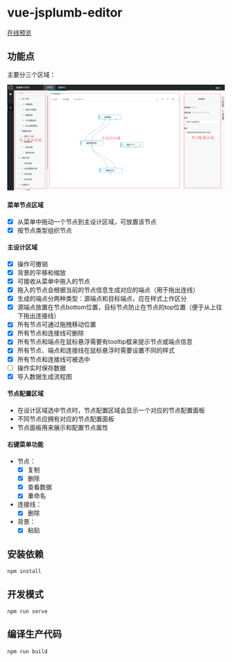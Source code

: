 # vue-jsplumb-editor

[在线预览](https://fangyang921017.github.io/vue-jsplumb-editor/dist/)
## 功能点
主要分三个区域：

![](/public/md.png)

#### 菜单节点区域
- [x] 从菜单中拖动一个节点到主设计区域，可放置该节点
- [x] 按节点类型组织节点
#### 主设计区域
- [x] 操作可撤销
- [x] 背景的平移和缩放
- [x] 可接收从菜单中拖入的节点
- [x] 拖入的节点会根据当前的节点信息生成对应的端点（用于拖出连线）
- [x] 生成的端点分两种类型：源端点和目标端点，应在样式上作区分
- [x] 源端点放置在节点bottom位置，目标节点防止在节点的top位置（便于从上往下拖出连接线）
- [x] 所有节点可通过拖拽移动位置
- [x] 所有节点和连接线可删除    
- [x] 所有节点和端点在鼠标悬浮需要有tooltip框来提示节点或端点信息
- [x] 所有节点、端点和连接线在鼠标悬浮时需要设置不同的样式
- [x] 所有节点和连接线可被选中
- [ ] 操作实时保存数据
- [x] 导入数据生成流程图
#### 节点配置区域
- 在设计区域选中节点时，节点配置区域会显示一个对应的节点配置面板
- 不同节点应拥有对应的节点配置面板
- 节点面板用来展示和配置节点属性
#### 右键菜单功能
- 节点：
  - [x] 复制
  - [x] 删除
  - [x] 查看数据
  - [x] 重命名
- 连接线：
  - [x] 删除
- 背景：
  - [x] 粘贴

## 安装依赖
```
npm install
```

## 开发模式
```
npm run serve
```

## 编译生产代码
```
npm run build
```

